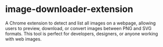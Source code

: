 # image-downloader-extension
A Chrome extension to detect and list all images on a webpage, allowing users to preview, download, or convert images between PNG and SVG formats. This tool is perfect for developers, designers, or anyone working with web images.
